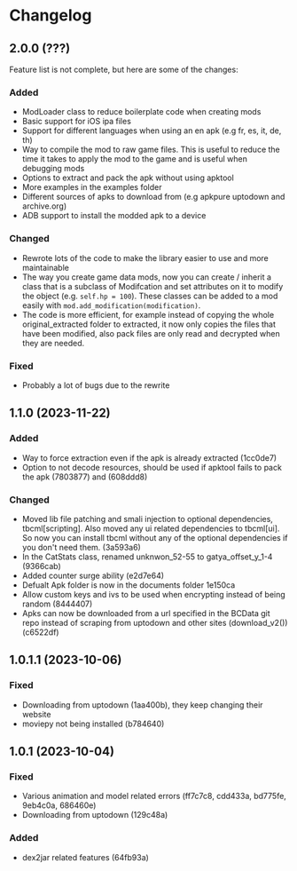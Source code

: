 # Changelog

## 2.0.0 (???)

Feature list is not complete, but here are some of the changes:

### Added

- ModLoader class to reduce boilerplate code when creating mods
- Basic support for iOS ipa files
- Support for different languages when using an en apk (e.g fr, es, it, de, th)
- Way to compile the mod to raw game files. This is useful to reduce the time it
  takes to apply the mod to the game and is useful when debugging mods
- Options to extract and pack the apk without using apktool
- More examples in the examples folder
- Different sources of apks to download from (e.g apkpure uptodown and
  archive.org)
- ADB support to install the modded apk to a device

### Changed

- Rewrote lots of the code to make the library easier to use and more
  maintainable
- The way you create game data mods, now you can create / inherit a class that
  is a subclass of Modifcation and set attributes on it to modify the object
  (e.g. `self.hp = 100`). These classes can be added to a mod easily with
  `mod.add_modification(modification)`.
- The code is more efficient, for example instead of copying the whole
  original_extracted folder to extracted, it now only copies the files that
  have been modified, also pack files are only read and decrypted when they are
  needed.

### Fixed

- Probably a lot of bugs due to the rewrite

## 1.1.0 (2023-11-22)

### Added

- Way to force extraction even if the apk is already extracted (1cc0de7)
- Option to not decode resources, should be used if apktool fails to pack the apk
  (7803877) and (608ddd8)

### Changed

- Moved lib file patching and smali injection to optional dependencies,
  tbcml[scripting]. Also moved any ui related dependencies to tbcml[ui].
  So now you can install tbcml without any of the optional dependencies
  if you don't need them. (3a593a6)
- In the CatStats class, renamed unknwon_52-55 to gatya_offset_y_1-4
  (9366cab)
- Added counter surge ability (e2d7e64)
- Defualt Apk folder is now in the documents folder 1e150ca
- Allow custom keys and ivs to be used when encrypting instead of being random
  (8444407)
- Apks can now be downloaded from a url specified in the BCData git repo instead
  of scraping from uptodown and other sites (download_v2()) (c6522df)

## 1.0.1.1 (2023-10-06)

### Fixed

- Downloading from uptodown (1aa400b), they keep changing their website
- moviepy not being installed (b784640)

## 1.0.1 (2023-10-04)

### Fixed

- Various animation and model related errors (ff7c7c8, cdd433a, bd775fe,
  9eb4c0a, 686460e)
- Downloading from uptodown (129c48a)

### Added

- dex2jar related features (64fb93a)
